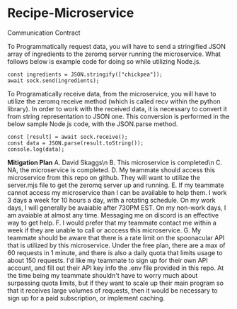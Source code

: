 # Recipe-Microservice

Communication Contract

To Programmatically request data, you will have to send a stringified JSON array of ingredients to the zeromq server running the microservice. What follows below is example code for doing so while utilizing Node.js.

    const ingredients = JSON.stringify(["chickpea"]);
    await sock.send(ingredients);

To Programatically receive data, from the microservice, you will have to utilize the zeromq receive method (which is called recv within the python library). In order to work with the received data, it is necessary to convert it from string representation to JSON one. This conversion is performed in the below sample Node.js code, with the JSON.parse method.

    const [result] = await sock.receive();
    const data = JSON.parse(result.toString());
    console.log(data);


**Mitigation Plan**
    A. David Skaggs\n
    B. This microservice is completed\n
    C. NA, the microservice is completed.
    D. My teammate should access this microservice from this repo on github. They will want to utilize the server.mjs file to get the zeromq server up and running.
    E. If my teammate cannot access my microservice than I can be available to help them. I work 3 days a week for 10  hours a day, with a rotating schedule. On my work days, I will generally be avaiable after 730PM EST. On my non-work days, I am avaiable at almost any time. Messaging me on discord is an effective way to get help.
    F. I would prefer that my teammate contact me within a week if they are unable to call or acccess this microservice.
    G. My teammate should be aware that there is a rate limit on the spoonacular API that is utilized by this microservice. Under the free plan, there are a max of 60 requests in 1 minute, and there is also a daily quota that limits usage to about 150 requests. I'd like my teammate to sign up for their own API account, and fill out their API key info the .env file provided in this repo. At the time being my teammate shouldn't have to worry much about surpassing quota limits, but if they want to scale up their main program so that it receives large volumes of requests, then it would be necessary to sign up for a paid subscription, or implement caching.
    

 
